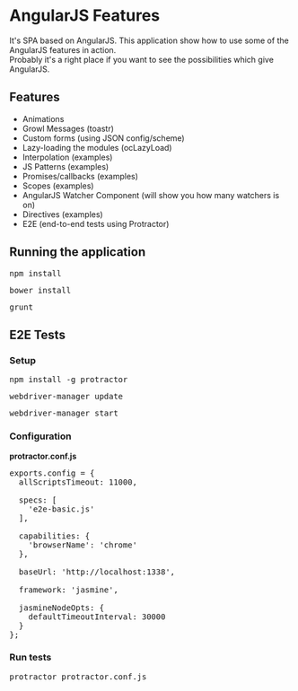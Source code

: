 # AngularJS Features
It's SPA based on AngularJS. This application show how to use some of the AngularJS features in action.<br /> Probably it's a right place if you want to see the possibilities which give AngularJS.

## Features
* Animations
* Growl Messages (toastr)
* Custom forms (using JSON config/scheme)
* Lazy-loading the modules (ocLazyLoad)
* Interpolation (examples)
* JS Patterns (examples)
* Promises/callbacks (examples)
* Scopes (examples)
* AngularJS Watcher Component (will show you how many watchers is on)
* Directives (examples)
* E2E (end-to-end tests using Protractor)

## Running the application
<pre>npm install</pre>
<pre>bower install</pre>
<pre>grunt</pre>

## E2E Tests
### Setup
<pre>npm install -g protractor</pre>
<pre>webdriver-manager update</pre>
<pre>webdriver-manager start</pre>

### Configuration
<b>protractor.conf.js</b>
<pre>
exports.config = {
  allScriptsTimeout: 11000,

  specs: [
    'e2e-basic.js'
  ],

  capabilities: {
    'browserName': 'chrome'
  },

  baseUrl: 'http://localhost:1338',

  framework: 'jasmine',

  jasmineNodeOpts: {
    defaultTimeoutInterval: 30000
  }
};
</pre>

### Run tests
<pre>protractor protractor.conf.js</pre>
